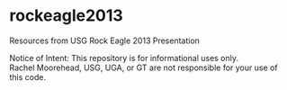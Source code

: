 rockeagle2013
=============

Resources from USG Rock Eagle 2013 Presentation


Notice of Intent:  This repository is for informational uses only.  
Rachel Moorehead, USG, UGA, or GT are not responsible for your use of this code.
